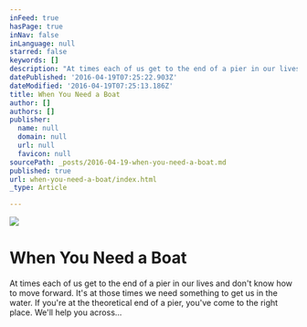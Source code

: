 ```yaml
---
inFeed: true
hasPage: true
inNav: false
inLanguage: null
starred: false
keywords: []
description: "At times each of us get to the end of a pier in our lives and don't know how to move forward. It's at those times we need something to get us in the water. If you're at the theoretical end of a pier, you've come to the right place. We'll help you across..."
datePublished: '2016-04-19T07:25:22.903Z'
dateModified: '2016-04-19T07:25:13.186Z'
title: When You Need a Boat
author: []
authors: []
publisher:
  name: null
  domain: null
  url: null
  favicon: null
sourcePath: _posts/2016-04-19-when-you-need-a-boat.md
published: true
url: when-you-need-a-boat/index.html
_type: Article

---
```

![](https://the-grid-user-content.s3-us-west-2.amazonaws.com/f0b7819d-5256-4504-acb9-50acb774c03d.jpg)

# When You Need a Boat

At times each of us get to the end of a pier in our lives and don't know how to move forward. It's at those times we need something to get us in the water. If you're at the theoretical end of a pier, you've come to the right place. We'll help you across...